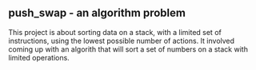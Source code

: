 ## push_swap - an algorithm problem

This project is about sorting data on a stack, with a limited set of instructions, using
the lowest possible number of actions. It involved coming up with an algorith that will sort a set of numbers on a stack with limited operations.
